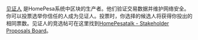 [见证人](introduction/witness) 是HomePesa系统中区块的生产者。他们验证交易数据并维护网络安全。你可以投票选举你信任的人成为见证人。投票时，你选择的候选人将获得你投出的相同票数。见证人的竞选帖可在这里找到[HomePesatalk - Stakeholder Proposals Board](https://HomePesatalk.org/index.php/board,75.0.html)。
